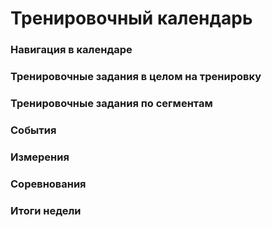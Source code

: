 # Тренировочный календарь

### Навигация в календаре
### Тренировочные задания в целом на тренировку
### Тренировочные задания по сегментам
### События
### Измерения
### Соревнования
### Итоги недели


